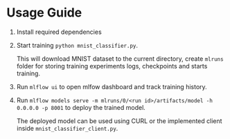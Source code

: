 # Usage Guide

1. Install required dependencies
2. Start training `python mnist_classifier.py`.
 
    This will download MNIST dataset to the current directory, create
    `mlruns` folder for storing training experiments logs, checkpoints 
    and starts training.

3. Run `mlflow ui` to open mlfow dashboard and track training
history.
4. Run `mlflow models serve -m mlruns/0/<run id>/artifacts/model -h 0.0.0.0 -p 8001` to deploy
the trained model.

    The deployed model can be used using CURL or the implemented
    client inside `mnist_classifier_client.py`.
